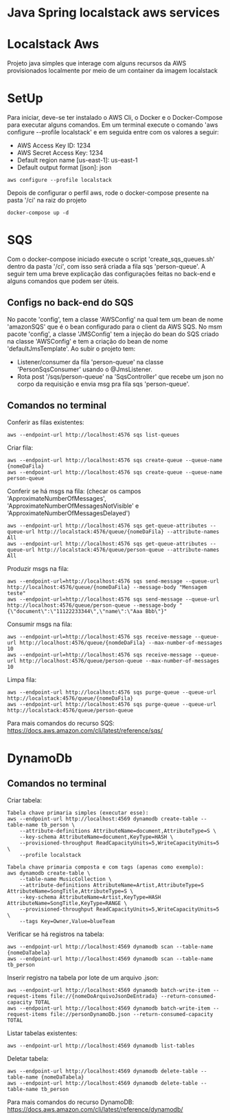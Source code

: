 # Java Spring localstack aws services

# Localstack Aws
Projeto java simples que interage com alguns recursos da AWS provisionados localmente por meio de um container da imagem localstack

# SetUp
Para iniciar, deve-se ter instalado o AWS Cli, o Docker e o Docker-Compose para executar alguns comandos.
Em um terminal execute o comando 'aws configure --profile localstack' e em seguida entre com os valores a seguir:
 - AWS Access Key ID: 1234
 - AWS Secret Access Key: 1234
 - Default region name [us-east-1]: us-east-1
 - Default output format [json]: json
 ```
 aws configure --profile localstack
 ```
Depois de configurar o perfil aws, rode o docker-compose presente na pasta '/ci' na raiz do projeto
```
docker-compose up -d
```

# SQS
Com o docker-compose iniciado execute o script 'create_sqs_queues.sh' dentro da pasta '/ci', com isso será criada a fila sqs 'person-queue'.
A seguir tem uma breve explicação das configurações feitas no back-end e alguns comandos que podem ser úteis.

## Configs no back-end do SQS
No pacote 'config', tem a classe 'AWSConfig' na qual tem um bean de nome 'amazonSQS' que é o bean configurado para o client da AWS SQS.
No msm pacote 'config', a classe 'JMSConfig' tem a injeção do bean do SQS criado na classe 'AWSConfig' e tem a criação do bean de nome 'defaultJmsTemplate'.
Ao subir o projeto tem: 
 - Listener/consumer da fila 'person-queue' na classe 'PersonSqsConsumer' usando o @JmsListener.
 - Rota post '/sqs/person-queue' na 'SqsController' que recebe um json no corpo da requisição e envia msg pra fila sqs 'person-queue'.

## Comandos no terminal
Conferir as filas existentes:
```
aws --endpoint-url http://localhost:4576 sqs list-queues
```

Criar fila:
```
aws --endpoint-url http://localhost:4576 sqs create-queue --queue-name {nomeDaFila}
aws --endpoint-url http://localhost:4576 sqs create-queue --queue-name person-queue
```

Conferir se há msgs na fila: (checar os campos 'ApproximateNumberOfMessages', 'ApproximateNumberOfMessagesNotVisible' e 'ApproximateNumberOfMessagesDelayed')
```
aws --endpoint-url http://localhost:4576 sqs get-queue-attributes --queue-url http://localstack:4576/queue/{nomeDaFila} --attribute-names All
aws --endpoint-url http://localhost:4576 sqs get-queue-attributes --queue-url http://localstack:4576/queue/person-queue --attribute-names All
```

Produzir msgs na fila:
```
aws --endpoint-url=http://localhost:4576 sqs send-message --queue-url http://localhost:4576/queue/{nomeDaFila} --message-body "Mensagem teste"
aws --endpoint-url=http://localhost:4576 sqs send-message --queue-url http://localhost:4576/queue/person-queue --message-body "{\"document\":\"11122233344\",\"name\":\"Aaa Bbb\"}"
```

Consumir msgs na fila:
```
aws --endpoint-url=http://localhost:4576 sqs receive-message --queue-url http://localhost:4576/queue/{nomdeDaFila} --max-number-of-messages 10
aws --endpoint-url=http://localhost:4576 sqs receive-message --queue-url http://localhost:4576/queue/person-queue --max-number-of-messages 10
```

Limpa fila:
```
aws --endpoint-url http://localhost:4576 sqs purge-queue --queue-url http://localstack:4576/queue/{nomeDaFila}
aws --endpoint-url http://localhost:4576 sqs purge-queue --queue-url http://localstack:4576/queue/person-queue
```

Para mais comandos do recurso SQS: https://docs.aws.amazon.com/cli/latest/reference/sqs/


# DynamoDb

## Comandos no terminal
Criar tabela:
``` 
Tabela chave primaria simples (executar esse):
aws --endpoint-url http://localhost:4569 dynamodb create-table --table-name tb_person \
    --attribute-definitions AttributeName=document,AttributeType=S \
    --key-schema AttributeName=document,KeyType=HASH \
    --provisioned-throughput ReadCapacityUnits=5,WriteCapacityUnits=5 \
    --profile localstack

Tabela chave primaria composta e com tags (apenas como exemplo):
aws dynamodb create-table \
    --table-name MusicCollection \
    --attribute-definitions AttributeName=Artist,AttributeType=S AttributeName=SongTitle,AttributeType=S \
    --key-schema AttributeName=Artist,KeyType=HASH AttributeName=SongTitle,KeyType=RANGE \
    --provisioned-throughput ReadCapacityUnits=5,WriteCapacityUnits=5 \
    --tags Key=Owner,Value=blueTeam
```

Verificar se há registros na tabela:
```
aws --endpoint-url http://localhost:4569 dynamodb scan --table-name {nomeDaTabela}
aws --endpoint-url http://localhost:4569 dynamodb scan --table-name tb_person
```

Inserir registro na tabela por lote de um arquivo .json:
```
aws --endpoint-url http://localhost:4569 dynamodb batch-write-item --request-items file://{nomeDoArquivoJsonDeEntrada} --return-consumed-capacity TOTAL
aws --endpoint-url http://localhost:4569 dynamodb batch-write-item --request-items file://personDynamoDb.json --return-consumed-capacity TOTAL
```

Listar tabelas existentes:
```
aws --endpoint-url http://localhost:4569 dynamodb list-tables
```

Deletar tabela:
```
aws --endpoint-url http://localhost:4569 dynamodb delete-table --table-name {nomeDaTabela}
aws --endpoint-url http://localhost:4569 dynamodb delete-table --table-name tb_person
```

Para mais comandos do recurso DynamoDB: https://docs.aws.amazon.com/cli/latest/reference/dynamodb/

